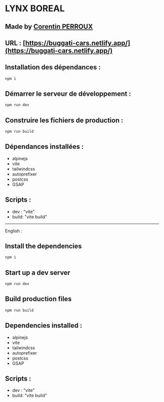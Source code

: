 # LYNX BOREAL

## Made by [Corentin PERROUX]([CorentinPERROUX](https://portfolio.corentinperroux.fr))

## URL : [https://buggati-cars.netlify.app/](https://buggati-cars.netlify.app/)

## Installation des dépendances :

```bash
npm i
```

## Démarrer le serveur de développement :

```bash
npm run dev
```

## Construire les fichiers de production :

```bash
npm run build
```

## Dépendances installées :

* alpinejs
* vite
* tailwindcss
* autoprefixer
* postcss
* GSAP


## Scripts : 

* dev : "vite"
* build: "vite build"

****

English :

## Install the dependencies

```bash
npm i
```

## Start up a dev server

```bash
npm run dev
```

## Build production files

```bash
npm run build
```

## Dependencies installed :

* alpinejs
* vite
* tailwindcss
* autoprefixer
* postcss
* GSAP


## Scripts : 

* dev : "vite"
* build: "vite build"
